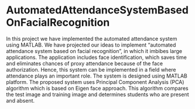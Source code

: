 # AutomatedAttendanceSystemBasedOnFacialRecognition
 In this project we have implemented the automated attendance system using MATLAB. We have projected our ideas to implement “automated attendance system based on facial recognition”, in which it imbibes large applications. The application includes face identification, which saves time and eliminates chances of proxy attendance because of the face authorization. Hence, this system can be implemented in a field where attendance plays an important role.  The system is designed using MATLAB platform. The proposed system uses Principal Component Analysis (PCA) algorithm which is based on Eigen face approach. This algorithm compares the test image and training image and determines students who are present and absent. 
